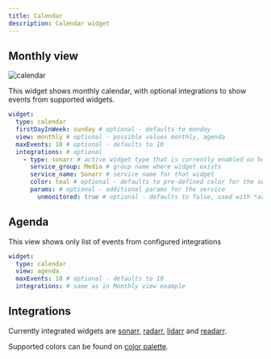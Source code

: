 ```yaml
---
title: Calendar
description: Calendar widget
---
```


## Monthly view

<img alt="calendar" src="https://user-images.githubusercontent.com/5442891/271131282-6767a3ea-573e-4005-aeb9-6e14ee01e845.png">

This widget shows monthly calendar, with optional integrations to show events from supported widgets.

```yaml
widget:
  type: calendar
  firstDayInWeek: sunday # optional - defaults to monday
  view: monthly # optional - possible values monthly, agenda
  maxEvents: 10 # optional - defaults to 10
  integrations: # optional
    - type: sonarr # active widget type that is currently enabled on homepage - possible values: radarr, sonarr, lidarr, readarr
      service_group: Media # group name where widget exists
      service_name: Sonarr # service name for that widget
      color: teal # optional - defaults to pre-defined color for the service (teal for sonarr)
      params: # optional - additional params for the service
        unmonitored: true # optional - defaults to false, used with *arr stack
```

## Agenda

This view shows only list of events from configured integrations

```yaml
widget:
  type: calendar
  view: agenda
  maxEvents: 10 # optional - defaults to 10
  integrations: # same as in Monthly view example
```

## Integrations

Currently integrated widgets are [sonarr](sonarr.md), [radarr](radarr.md), [lidarr](lidarr.md) and [readarr](readarr.md).

Supported colors can be found on [color palette](../../configs/settings.md#color-palette).
